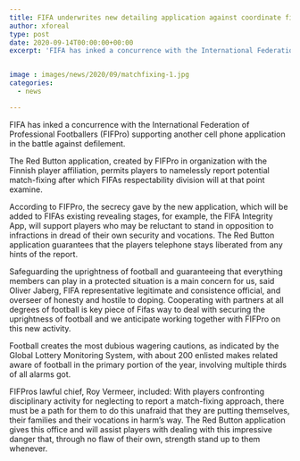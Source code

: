 ```yaml
---
title: FIFA underwrites new detailing application against coordinate fixing
author: xforeal 
type: post
date: 2020-09-14T00:00:00+00:00
excerpt: 'FIFA has inked a concurrence with the International Federation of Professional Footballers (FIFPro) supporting another cell phone application in the battle against corruption '


image : images/news/2020/09/matchfixing-1.jpg
categories:
  - news

---
```

FIFA has inked a concurrence with the International Federation of Professional Footballers (FIFPro) supporting another cell phone application in the battle against defilement. 

The Red Button application, created by FIFPro in organization with the Finnish player affiliation, permits players to namelessly report potential match-fixing after which FIFAs respectability division will at that point examine. 

According to FIFPro, the secrecy gave by the new application, which will be added to FIFAs existing revealing stages, for example, the FIFA Integrity App, will support players who may be reluctant to stand in opposition to infractions in dread of their own security and vocations. The Red Button application guarantees that the players telephone stays liberated from any hints of the report. 

Safeguarding the uprightness of football and guaranteeing that everything members can play in a protected situation is a main concern for us, said Oliver Jaberg, FIFA representative legitimate and consistence official, and overseer of honesty and hostile to doping. Cooperating with partners at all degrees of football is key piece of Fifas way to deal with securing the uprightness of football and we anticipate working together with FIFPro on this new activity. 

Football creates the most dubious wagering cautions, as indicated by the Global Lottery Monitoring System, with about 200 enlisted makes related aware of football in the primary portion of the year, involving multiple thirds of all alarms got. 

FIFPros lawful chief, Roy Vermeer, included: With players confronting disciplinary activity for neglecting to report a match-fixing approach, there must be a path for them to do this unafraid that they are putting themselves, their families and their vocations in harm&#8217;s way. The Red Button application gives this office and will assist players with dealing with this impressive danger that, through no flaw of their own, strength stand up to them whenever.